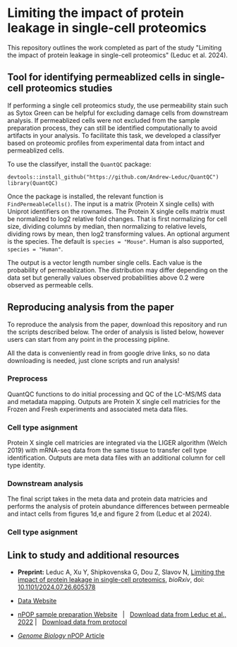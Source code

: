 # Limiting the impact of protein leakage in single-cell proteomics

This repository outlines the work completed as part of the study "Limiting the impact of protein leakage in single-cell proteomics" (Leduc et al. 2024).

## Tool for identifying permeablized cells in single-cell proteomics studies

If performing a single cell proteomics study, the use permeability stain such as Sytox Green can be helpful for excluding damage cells from downstream analysis. If permeablized cells were not excluded from the sample preparation process, they can still be identified computationally to avoid artifacts in your analysis. To facilitate this task, we developed a classifyer based on proteomic profiles from experimental data from intact and permeablized cells.

To use the classifyer, install the `QuantQC` package:

``` 
devtools::install_github("https://github.com/Andrew-Leduc/QuantQC")
library(QuantQC)
```

Once the package is installed, the relevant function is `FindPermeableCells()`. The input is a matrix (Protein X single cells) with Uniprot identifiers on the rownames. The Protein X single cells matrix must be normalized to log2 relative fold changes. That is first normalizing for cell size, dividing columns by median, then normalizing to relative levels, dividing rows by mean, then log2 transforming values. An optional argument is the species. The default is `species = "Mouse"`. Human is also supported, `species = "Human"`.

The output is a vector length number single cells. Each value is the probability of permeablization. The distribution may differ depending on the data set but generally values observed probabilities above 0.2 were observed as permeable cells. 


## Reproducing analysis from the paper

To reproduce the analysis from the paper, download this repository and run the scripts described below. The order of analysis is listed below, however users can start from any point in the processing pipline.

All the data is conveniently read in from google drive links, so no data downloading is needed, just clone scripts and run analysis!

### Preprocess

QuantQC functions to do initial processing and QC of the LC-MS/MS data and metadata mapping. Outputs are Protein X single cell matricies for the Frozen and Fresh experiments and associated meta data files.

### Cell type asignment 

Protein X single cell matricies are integrated via the LIGER algorithm (Welch 2019) with mRNA-seq data from the same tissue to transfer cell type identification. Outputs are meta data files with an additional column for cell type identity.

### Downstream analysis

The final script takes in the meta data and protein data matricies and performs the analysis of protein abundance differences between permeable and intact cells from figures 1d,e and figure 2 from (Leduc et al 2024). 


### Cell type asignment 


## Link to study and additional resources

* **Preprint:** Leduc A, Xu Y, Shipkovenska G, Dou Z, Slavov N, [Limiting the impact of protein leakage in single-cell proteomics](https://www.biorxiv.org/content/10.1101/2024.07.26.605378v1), *bioRxiv*, doi: [10.1101/2024.07.26.605378](https://doi.org/10.1101/2024.07.26.605378)

* [Data Website](https://scp.slavovlab.net/Leduc_et_al_2024)

* [nPOP sample preparation Website](https://scp.slavovlab.net/nPOP) &nbsp; | &nbsp; [Download data from Leduc et al., 2022](https://scp.slavovlab.net/Leduc_et_al_2022) | &nbsp; [Download data from protocol](https://scp.slavovlab.net/Leduc_et_al_2023)

* [*Genome Biology* nPOP Article](https://genomebiology.biomedcentral.com/articles/10.1186/s13059-022-02817-5)
